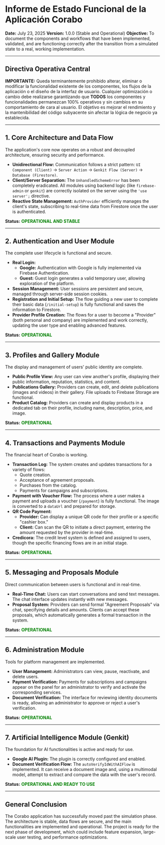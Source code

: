 # Informe de Estado Funcional de la Aplicación Corabo

**Date:** July 23, 2025
**Version:** 1.0.0 (Stable and Operational)
**Objective:** To document the components and workflows that have been implemented, validated, and are functioning correctly after the transition from a simulated state to a real, working implementation.

---

## Directiva Operativa Central

**IMPORTANTE:** Queda terminantemente prohibido alterar, eliminar o modificar la funcionalidad existente de los componentes, los flujos de la aplicación o el diseño de la interfaz de usuario. Cualquier optimización o cambio debe realizarse garantizando que **TODOS** los componentes y funcionalidades permanezcan 100% operativos y sin cambios en su comportamiento de cara al usuario. El objetivo es mejorar el rendimiento y la mantenibilidad del código subyacente sin afectar la lógica de negocio ya establecida.

---

## 1. Core Architecture and Data Flow

The application's core now operates on a robust and decoupled architecture, ensuring security and performance.

-   **Unidirectional Flow:** Communication follows a strict pattern: `UI Component (Client)` -> `Server Action` -> `Genkit Flow (Server)` -> `Database (Firestore)`.
-   **Client/Server Separation:** The `UnhandledSchemeError` has been completely eradicated. All modules using backend logic (like `firebase-admin` or `genkit`) are correctly isolated on the server using the `'use server';` directive.
-   **Reactive State Management:** `AuthProvider` efficiently manages the client's state, subscribing to real-time data from Firestore once the user is authenticated.

**Status:** <span style="color:green;">**OPERATIONAL AND STABLE**</span>

---

## 2. Authentication and User Module

The complete user lifecycle is functional and secure.

-   **Real Login:**
    -   **Google:** Authentication with Google is fully implemented via Firebase Authentication.
    -   **Guest:** Guest login generates a valid temporary user, allowing exploration of the platform.
-   **Session Management:** User sessions are persistent and secure, managed through server-side session cookies.
-   **Registration and Initial Setup:** The flow guiding a new user to complete their basic data (`/initial-setup`) is fully functional and saves the information to Firestore.
-   **Provider Profile Creation:** The flows for a user to become a "Provider" (both personal and company) are implemented and work correctly, updating the user type and enabling advanced features.

**Status:** <span style="color:green;">**OPERATIONAL**</span>

---

## 3. Profiles and Gallery Module

The display and management of users' public identity are complete.

-   **Public Profile View:** Any user can view another's profile, displaying their public information, reputation, statistics, and content.
-   **Publications Gallery:** Providers can create, edit, and delete publications (images and videos) in their gallery. File uploads to Firebase Storage are functional.
-   **Product Catalog:** Providers can create and display products in a dedicated tab on their profile, including name, description, price, and image.

**Status:** <span style="color:green;">**OPERATIONAL**</span>

---

## 4. Transactions and Payments Module

The financial heart of Corabo is working.

-   **Transaction Log:** The system creates and updates transactions for a variety of flows:
    -   Quote creation.
    -   Acceptance of agreement proposals.
    -   Purchases from the catalog.
    -   Payments for campaigns and subscriptions.
-   **Payment with Voucher Flow:** The process where a user makes a payment and uploads a voucher (`/payment`) is fully functional. The image is converted to a `dataUrl` and prepared for storage.
-   **QR Code Payment:**
    -   **Provider:** Can display a unique QR code for their profile or a specific "cashier box."
    -   **Client:** Can scan the QR to initiate a direct payment, entering the amount requested by the provider in real-time.
-   **Credicora:** The credit level system is defined and assigned to users, though the specific financing flows are in an initial stage.

**Status:** <span style="color:green;">**OPERATIONAL**</span>

---

## 5. Messaging and Proposals Module

Direct communication between users is functional and in real-time.

-   **Real-Time Chat:** Users can start conversations and send text messages. The chat interface updates instantly with new messages.
-   **Proposal System:** Providers can send formal "Agreement Proposals" via chat, specifying details and amounts. Clients can accept these proposals, which automatically generates a formal transaction in the system.

**Status:** <span style="color:green;">**OPERATIONAL**</span>

---

## 6. Administration Module

Tools for platform management are implemented.

-   **User Management:** Administrators can view, pause, reactivate, and delete users.
-   **Payment Verification:** Payments for subscriptions and campaigns appear on the panel for an administrator to verify and activate the corresponding services.
-   **Document Verification:** The interface for reviewing identity documents is ready, allowing an administrator to approve or reject a user's verification.

**Status:** <span style="color:green;">**OPERATIONAL**</span>

---

## 7. Artificial Intelligence Module (Genkit)

The foundation for AI functionalities is active and ready for use.

-   **Google AI Plugin:** The plugin is correctly configured and enabled.
-   **Document Verification Flow:** The `autoVerifyIdWithAIFlow` is implemented. It can receive a document image and, using a multimodal model, attempt to extract and compare the data with the user's record.

**Status:** <span style="color:green;">**OPERATIONAL AND READY TO USE**</span>

---

## General Conclusion

The Corabo application has successfully moved past the simulation phase. The architecture is stable, data flows are secure, and the main functionalities are implemented and operational. The project is ready for the next phase of development, which could include feature expansion, large-scale user testing, and performance optimizations.